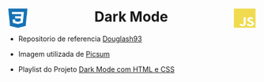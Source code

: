 <h1 align="center">Dark Mode<img align="right" height="40" width="45" src="https://raw.githubusercontent.com/devicons/devicon/master/icons/javascript/javascript-plain.svg"> <img align="left" height="40" width="45" src="https://github.com/devicons/devicon/blob/master/icons/css3/css3-plain.svg"></h1>


* Repositorio de referencia [Douglash93](https://github.com/douglash93/darkmode-css)
* Imagem utilizada de [Picsum](https://picsum.photos/)

* Playlist do Projeto [Dark Mode com HTML e CSS](https://www.youtube.com/playlist?list=PLEuLN871skK5YEhkJgNESZwV9-yb80GLo)
